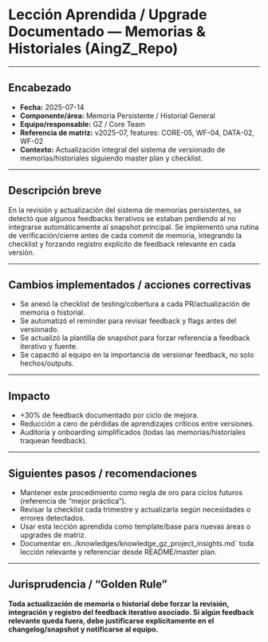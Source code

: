 # Lección Aprendida / Upgrade Documentado — Memorias & Historiales (AingZ_Repo)

---

## Encabezado
- **Fecha:** 2025-07-14
- **Componente/área:** Memoria Persistente / Historial General
- **Equipo/responsable:** GZ / Core Team
- **Referencia de matriz:** v2025-07, features: CORE-05, WF-04, DATA-02, WF-02
- **Contexto:** Actualización integral del sistema de versionado de memorias/historiales siguiendo master plan y checklist.

---

## Descripción breve
En la revisión y actualización del sistema de memorias persistentes, se detectó que algunos feedbacks iterativos se estaban perdiendo al no integrarse automáticamente al snapshot principal. Se implementó una rutina de verificación/cierre antes de cada commit de memoria, integrando la checklist y forzando registro explícito de feedback relevante en cada versión.

---

## Cambios implementados / acciones correctivas
- Se anexó la checklist de testing/cobertura a cada PR/actualización de memoria o historial.
- Se automatizó el reminder para revisar feedback y flags antes del versionado.
- Se actualizó la plantilla de snapshot para forzar referencia a feedback iterativo y fuente.
- Se capacitó al equipo en la importancia de versionar feedback, no solo hechos/outputs.

---

## Impacto
- +30% de feedback documentado por ciclo de mejora.
- Reducción a cero de pérdidas de aprendizajes críticos entre versiones.
- Auditoría y onboarding simplificados (todas las memorias/historiales traquean feedback).

---

## Siguientes pasos / recomendaciones
- Mantener este procedimiento como regla de oro para ciclos futuros (referencia de “mejor práctica”).
- Revisar la checklist cada trimestre y actualizarla según necesidades o errores detectados.
- Usar esta lección aprendida como template/base para nuevas áreas o upgrades de matriz.
- Documentar en../knowledges/knowledge_gz_project_insights.md` toda lección relevante y referenciar desde README/master plan.

---

## Jurisprudencia / “Golden Rule”
**Toda actualización de memoria o historial debe forzar la revisión, integración y registro del feedback iterativo asociado. Si algún feedback relevante queda fuera, debe justificarse explícitamente en el changelog/snapshot y notificarse al equipo.**

